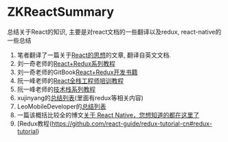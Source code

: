 # ZKReactSummary
总结关于React的知识, 主要是对react文档的一些翻译以及redux, react-native的一些总结

1. 笔者翻译了一篇关于[React的思想](translation/README.md)的文章, 翻译自英文文档.
2. 刘一奇老师的[React+Redux系列教程](https://github.com/lewis617/react-redux-tutorial)
3. 刘一奇老师的GitBook[React+Redux开发书籍](http://cn.redux.js.org/docs/introduction/Motivation.html)
4. 阮一峰老师的[React全栈工程师培训教程](http://www.ruanyifeng.com/blog/2016/11/javascript.html)
5. 阮一峰老师的[技术栈系列教程](http://www.ruanyifeng.com/blog/2016/09/react-technology-stack.html)
6. xujinyang的[总结列表](https://github.com/xujinyang/react-native-android-guide)(里面有redux等相关内容)
7. LeoMobileDeveloper的[总结列表](https://github.com/LeoMobileDeveloper/ReactNativeMaterials)
8. 一篇该概括比较全的博文[关于 React Native，您想知道的都在这里了](https://my.oschina.net/osccreate/blog/778348)
9. [Redux教程(https://github.com/react-guide/redux-tutorial-cn#redux-tutorial)